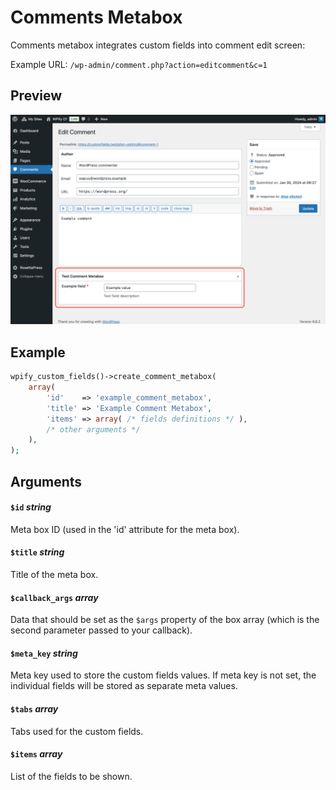 # Comments Metabox

Comments metabox integrates custom fields into comment edit screen:

Example URL: `/wp-admin/comment.php?action=editcomment&c=1`

## Preview

![Integration of custom fields into comment metabox.](../images/integration-comment.png)

## Example

```php
wpify_custom_fields()->create_comment_metabox(
    array(
        'id'    => 'example_comment_metabox',
        'title' => 'Example Comment Metabox',
        'items' => array( /* fields definitions */ ),
        /* other arguments */
    ),
);
```

## Arguments

#### `$id` *string*

Meta box ID (used in the 'id' attribute for the meta box).

#### `$title` *string*

Title of the meta box.

#### `$callback_args` *array*

Data that should be set as the `$args` property of the box array (which is the second parameter passed to your
callback).

#### `$meta_key` *string*

Meta key used to store the custom fields values. If meta key is not set, the individual fields will be stored as separate
meta values.

#### `$tabs` *array*

Tabs used for the custom fields.

#### `$items` *array*

List of the fields to be shown.
